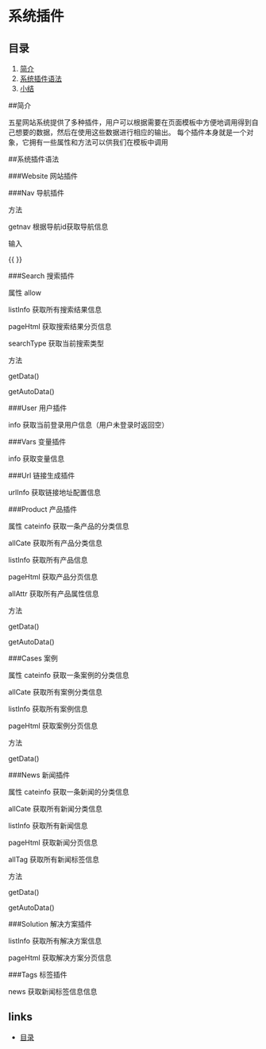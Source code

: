 # 系统插件

## 目录
   1. [简介](1.1.md)
   2. [系统插件语法](1.2.md)
   3. [小结](1.3.md)
   
   
##简介
   
   五星网站系统提供了多种插件，用户可以根据需要在页面模板中方便地调用得到自己想要的数据，然后在使用这些数据进行相应的输出。
   每个插件本身就是一个对象，它拥有一些属性和方法可以供我们在模板中调用   
   
##系统插件语法
   
###Website
网站插件




###Nav
导航插件

方法

getnav
根据导航id获取导航信息

输入

{{ }}

###Search
搜索插件

属性
allow


listInfo
获取所有搜索结果信息

pageHtml
获取搜索结果分页信息

searchType
获取当前搜索类型


方法

getData()


getAutoData()



###User
用户插件

info
获取当前登录用户信息（用户未登录时返回空）


###Vars
变量插件

info
获取变量信息


###Url
链接生成插件

urlInfo
获取链接地址配置信息




###Product
产品插件

属性
cateinfo
获取一条产品的分类信息


allCate
获取所有产品分类信息


listInfo
获取所有产品信息


pageHtml
获取产品分页信息

allAttr
获取所有产品属性信息


方法

getData()


getAutoData()



###Cases
案例

属性
cateinfo
获取一条案例的分类信息


allCate
获取所有案例分类信息


listInfo
获取所有案例信息


pageHtml
获取案例分页信息


方法

getData()


###News
新闻插件

属性
cateinfo
获取一条新闻的分类信息


allCate
获取所有新闻分类信息


listInfo
获取所有新闻信息


pageHtml
获取新闻分页信息

allTag
获取所有新闻标签信息


方法

getData()


getAutoData()



###Solution
解决方案插件

listInfo
获取所有解决方案信息


pageHtml
获取解决方案分页信息


###Tags
标签插件

news
获取新闻标签信息信息


## links
   * [目录](<index.md>)
